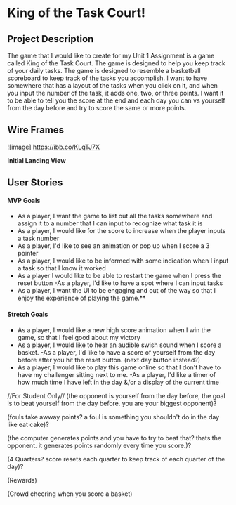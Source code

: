 # King of the Task Court!

## Project Description 

The game that I would like to create for my Unit 1 Assignment is a game called King of the Task Court. The game is designed to help you keep track of your daily tasks. The game is designed to resemble a basketball scoreboard to keep track of the tasks you accomplish. I want to have somewhere that has a layout of the tasks when you click on it, and when you input the number of the task, it adds one, two, or three points. I want it to be able to tell you the score at the end and each day you can vs yourself from the day before and try to score the same or more points. 

## Wire Frames
![image]  https://ibb.co/KLqTJ7X


**Initial Landing View**



## User Stories

#### MVP Goals

- As a player, I want the game to list out all the tasks somewhere and assign it to a number that I can input to recognize what task it is 
- As a player, I would like for the score to increase when the player inputs a task number 
- As a player, I'd like to see an animation or pop up when I score a 3 pointer
- As a player, I would like to be informed with some indication when I input a task so that I know it worked 
- As a player I would like to be able to restart the game when I press the reset button
-As a player, I'd like to have a spot where I can input tasks 
- As a player, I want the UI to be engaging and out of the way so that I enjoy the experience of playing the game.\*\*

#### Stretch Goals

- As a player, I would like a new high score animation when I win the game, so that I feel good about my victory
- As a player, I would like to hear an audible swish sound when I score a basket.
-As a player, I'd like to have a score of yourself from the day before after you hit the reset button. (next day button instead?)
- As a player, I would like to play this game online so that I don't have to have my challenger sitting next to me.
-As a player, I'd like a timer of how much time I have left in the day &/or a display of the current time 



//For Student Only//
(the opponent is yourself from the day before, the goal is to beat yourself from the day before. you are your biggest opponent)?

(fouls take awway points? a foul is something you shouldn't do in the day like eat cake)?

(the computer generates points and you have to try to beat that? thats the opponent. it generates points randomly every time you score.)?

(4 Quarters? score resets each quarter to keep track of each quarter of the day)?

(Rewards)

(Crowd cheering when you score a basket)